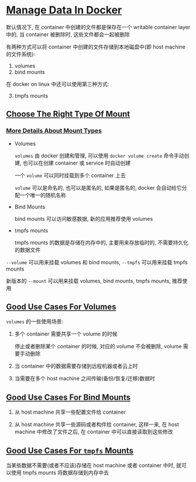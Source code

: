 # [Manage Data In Docker](https://docs.docker.com/storage/)

默认情况下, 在 container 中创建的文件都是保存在一个 writable container layer 中的, 当 container 被删除时, 这些文件都会一起被删除

有两种方式可以将 container 中创建的文件存储到本地磁盘中(即 host machine 的文件系统):

1. volumes
2. bind mounts

在 docker on linux 中还可以使用第三种方式:

3. tmpfs mounts

## [Choose The Right Type Of Mount](https://docs.docker.com/storage/#choose-the-right-type-of-mount)

### [More Details About Mount Types](https://docs.docker.com/storage/#more-details-about-mount-types)

- Volumes

  `volumes` 由 docker 创建和管理, 可以使用 `docker volume create` 命令手动创建, 也可以在创建 container 或 service 时自动创建

  一个 `volume` 可以同时挂载到多个 container 上去

  `volume` 可以是命名的, 也可以是匿名的, 如果是匿名的, docker 会自动给它分配一个唯一的随机名称

- Bind Mounts

  bind mounts 可以访问敏感数据, 新的应用推荐使用 volumes

- tmpfs mounts

  tmpfs mounts 的数据是存储在内存中的, 主要用来存放临时的, 不需要持久化的数据文件

`--volume` 可以用来挂载 volumes 和 bind mounts, `--tmpfs` 可以用来挂载 tmpfs mounts

新版本的 `--mount` 可以用来挂载 volumes, bind mounts, tmpfs mounts, 推荐使用

## [Good Use Cases For Volumes](https://docs.docker.com/storage/#good-use-cases-for-volumes)

`volumes` 的一些使用场景:

1. 多个 container 需要共享一个 volume 的时候

   停止或者删除某个 container 的时候, 对应的 volume 不会被删除, volume 需要手动删除

2. 当 container 中的数据需要存储到远程机器或者云上时

3. 当需要在多个 host machine 之间传输(备份/恢复/迁移)数据时

## [Good Use Cases For Bind Mounts](https://docs.docker.com/storage/#good-use-cases-for-bind-mounts)

1. 从 host machine 共享一些配置文件给 container

2. 从 host machine 共享一些源码或者构件给 container, 这样一来, 在 host machine 中修改了文件之后, 在 container 中可以直接读取到这些修改

## [Good Use Cases For `tmpfs` Mounts](https://docs.docker.com/storage/#good-use-cases-for-tmpfs-mounts)

当某些数据不需要(或者不应该)存储在 host machine 或者 container 中时, 就可以使用 tmpfs mounts 将数据存储到内存中去
